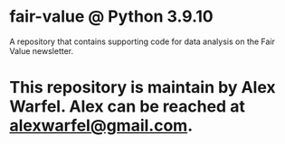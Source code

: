 # fair-value @ Python 3.9.10

A repository that contains supporting code for data analysis on the Fair Value newsletter.

# This repository is maintain by Alex Warfel. Alex can be reached at alexwarfel@gmail.com.
